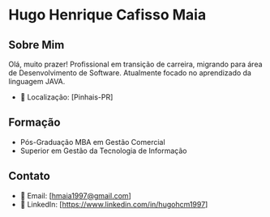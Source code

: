 
# Hugo Henrique Cafisso Maia


## Sobre Mim


Olá, muito prazer! Profissional em transição de carreira, migrando para área de Desenvolvimento de Software. Atualmente focado no aprendizado da linguagem JAVA.

- 📍 Localização: [Pinhais-PR]

## Formação

- Pós-Graduação MBA em Gestão Comercial
- Superior em Gestão da Tecnologia de Informação

## Contato
- 📧 Email: [hmaia1997@gmail.com]
- 💼 LinkedIn: [https://www.linkedin.com/in/hugohcm1997]


